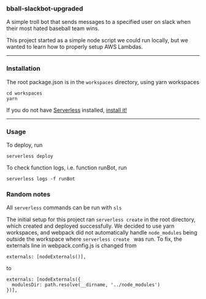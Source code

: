 ### bball-slackbot-upgraded

A simple troll bot that sends messages to a specified user on slack when their most hated baseball team wins.

This project started as a simple node script we could run locally, but we wanted to learn how to properly setup AWS Lambdas.

---

### Installation

The root package.json is in the `workspaces` directory, using yarn workspaces

    cd workspaces
    yarn

If you do not have [Serverless](https://serverless.com/) installed, [install it!](https://serverless.com/framework/docs/getting-started/)

---

### Usage

To deploy, run

    serverless deploy

To check function logs, i.e. function runBot, run

    serverless logs -f runBot

### Random notes

All `serverless` commands can be run with `sls`

The initial setup for this project ran `serverless create` in the root directory, which created and deployed successfully. We decided to use yarn workspaces, and webpack did not automatically handle `node_modules` being outside the workspace where `serverless create ` was run. To fix, the externals line in webpack.config.js is changed from

    externals: [nodeExternals()],

to

    externals: [nodeExternals({
      modulesDir: path.resolve(__dirname, '../node_modules')
    })],
